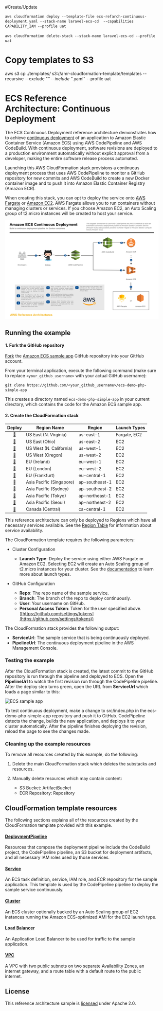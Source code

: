 #Create/Update
```
aws cloudformation deploy --template-file ecs-refarch-continuous-deployment.yaml --stack-name laravel-ecs-cd  --capabilities CAPABILITY_IAM --profile uat

aws cloudformation delete-stack --stack-name laravel-ecs-cd --profile uat
```

# Copy templates to S3
aws s3 cp ./templates/ s3://amr-cloudformation-template/templates --recursive --exclude "*" --include "*.yaml" --profile uat


# ECS Reference Architecture: Continuous Deployment

The ECS Continuous Deployment reference architecture demonstrates how to achieve
[continuous deployment][continuous-deployment] of an application to Amazon
Elastic Container Service (Amazon ECS) using AWS CodePipeline and AWS
CodeBuild. With continuous deployment, software revisions are deployed to a
production environment automatically without explicit approval from a developer,
making the entire software release process automated.

Launching this AWS CloudFormation stack provisions a continuous deployment
process that uses AWS CodePipeline to monitor a GitHub repository for new
commits and AWS CodeBuild to create a new Docker container image and to push it
into Amazon Elastic Container Registry (Amazon ECR).

When creating this stack, you can opt to deploy the service onto [AWS
Fargate][fargate] or [Amazon EC2][ec2]. AWS Fargate allows you to run containers
without managing clusters or services. If you choose Amazon EC2, an Auto Scaling
group of t2.micro instances will be created to host your service.

[![](images/architecture.png)][architecture]

## Running the example

#### 1. Fork the GitHub repository

[Fork](https://help.github.com/articles/fork-a-repo/) the [Amazon ECS sample
app](https://github.com/awslabs/ecs-demo-php-simple-app) GitHub repository into
your GitHub account.

From your terminal application, execute the following command (make sure to
replace `<your_github_username>` with your actual GitHub username):

```console
git clone https://github.com/<your_github_username>/ecs-demo-php-simple-app
```

This creates a directory named `ecs-demo-php-simple-app` in your current
directory, which contains the code for the Amazon ECS sample app.

#### 2. Create the CloudFormation stack

Deploy | Region Name | Region | Launch Types
:---: | ------------ | ------------- | -------------
[🚀][us-east-1] | US East (N. Virginia) | us-east-1 | Fargate, EC2
[🚀][us-east-2] | US East (Ohio) | us-east-2 | EC2
[🚀][us-west-1] | US West (N. California) | us-west-1 | EC2
[🚀][us-west-2] | US West (Oregon) | us-west-2 | EC2
[🚀][eu-west-1] | EU (Ireland) | eu-west-1 | EC2
[🚀][eu-west-2] | EU (London) | eu-west-2 | EC2
[🚀][eu-central-1] | EU (Frankfurt) | eu-central-1 | EC2
[🚀][ap-southeast-1] | Asia Pacific (Singapore) | ap-southeast-1 | EC2
[🚀][ap-southeast-2] | Asia Pacific (Sydney) | ap-southeast-2 | EC2
[🚀][ap-northeast-1] | Asia Pacific (Tokyo) | ap-northeast-1 | EC2
[🚀][ap-northeast-2] | Asia Pacific (Seoul) | ap-northeast-2 | EC2
[🚀][ca-central-1] | Canada (Central) | ca-central-1 | EC2

This reference architecture can only be deployed to Regions which have all
necessary services available. See the [Region
Table](https://aws.amazon.com/about-aws/global-infrastructure/regional-product-services/)
for information about service availability.

The CloudFormation template requires the following parameters:

- Cluster Configuration
  - **Launch Type**: Deploy the service using either AWS Fargate or Amazon EC2.
    Selecting EC2 will create an Auto Scaling group of t2.micro instances for
    your cluster. See the [documentation][launch-types] to learn more about
    launch types.

- GitHub Configuration
  - **Repo**: The repo name of the sample service.
  - **Branch**: The branch of the repo to deploy continuously.
  - **User**: Your username on GitHub.
  - **Personal Access Token**: Token for the user specified above.
    ([https://github.com/settings/tokens](https://github.com/settings/tokens))

The CloudFormation stack provides the following output:

- **ServiceUrl**: The sample service that is being continuously deployed.
- **PipelineUrl**: The continuous deployment pipeline in the AWS Management
  Console.

### Testing the example

After the CloudFormation stack is created, the latest commit to the GitHub
repository is run through the pipeline and deployed to ECS. Open the
**PipelineUrl** to watch the first revision run through the CodePipeline
pipeline. After the deploy step turns green, open the URL from **ServiceUrl**
which loads a page similar to this:

![ECS sample app](http://docs.aws.amazon.com/AmazonECS/latest/developerguide/images/simple-php-app.png)

To test continuous deployment, make a change to src/index.php in the
ecs-demo-php-simple-app repository and push it to GitHub. CodePipeline detects
the change, builds the new application, and deploys it to your cluster
automatically. After the pipeline finishes deploying the revision, reload the
page to see the changes made.

### Cleaning up the example resources

To remove all resources created by this example, do the following:

1. Delete the main CloudFormation stack which deletes the substacks and resources.
1. Manually delete resources which may contain content:

    - S3 Bucket: ArtifactBucket
    - ECR Repository: Repository

## CloudFormation template resources

The following sections explains all of the resources created by the
CloudFormation template provided with this example.

#### [DeploymentPipeline](templates/deployment-pipeline.yaml)

  Resources that compose the deployment pipeline include the CodeBuild project,
  the CodePipeline pipeline, an S3 bucket for deployment artifacts, and all
  necessary IAM roles used by those services.

#### [Service](templates/service.yaml)

  An ECS task definition, service, IAM role, and ECR repository for the sample
  application. This template is used by the CodePipeline pipeline to deploy the
  sample service continuously.

#### [Cluster](templates/ecs-cluster.yaml)

  An ECS cluster optionally backed by an Auto Scaling group of EC2 instances
  running the Amazon ECS-optimized AMI for the EC2 launch type.

#### [Load Balancer](templates/load-balancer.yaml)

  An Application Load Balancer to be used for traffic to the sample application.

#### [VPC](templates/vpc.yaml)

  A VPC with two public subnets on two separate Availability Zones, an internet
  gateway, and a route table with a default route to the public internet.

## License

This reference architecture sample is [licensed][license] under Apache 2.0.

[continuous-deployment]: https://aws.amazon.com/devops/continuous-delivery/
[architecture]: images/architecture.pdf
[license]: LICENSE
[fargate]: https://aws.amazon.com/fargate/
[ec2]: https://aws.amazon.com/ec2/
[launch-types]: https://docs.aws.amazon.com/AmazonECS/latest/developerguide/launch_types.html
[us-east-1]: https://console.aws.amazon.com/cloudformation/home?region=us-east-1#/stacks/create/review?stackName=ECS-ContinuousDeployment&templateURL=https://s3.amazonaws.com/ecs-refarch-continuous-deployment/ecs-refarch-continuous-deployment.yaml&param_LaunchType=Fargate
[us-east-2]: https://console.aws.amazon.com/cloudformation/home?region=us-east-2#/stacks/create/review?stackName=ECS-ContinuousDeployment&templateURL=https://s3.amazonaws.com/ecs-refarch-continuous-deployment/ecs-refarch-continuous-deployment.yaml&param_LaunchType=EC2
[us-west-1]: https://console.aws.amazon.com/cloudformation/home?region=us-west-1#/stacks/create/review?stackName=ECS-ContinuousDeployment&templateURL=https://s3.amazonaws.com/ecs-refarch-continuous-deployment/ecs-refarch-continuous-deployment.yaml&param_LaunchType=EC2
[us-west-2]: https://console.aws.amazon.com/cloudformation/home?region=us-west-2#/stacks/create/review?stackName=ECS-ContinuousDeployment&templateURL=https://s3.amazonaws.com/ecs-refarch-continuous-deployment/ecs-refarch-continuous-deployment.yaml&param_LaunchType=EC2
[eu-west-1]: https://console.aws.amazon.com/cloudformation/home?region=eu-west-1#/stacks/create/review?stackName=ECS-ContinuousDeployment&templateURL=https://s3.amazonaws.com/ecs-refarch-continuous-deployment/ecs-refarch-continuous-deployment.yaml&param_LaunchType=EC2
[eu-west-2]: https://console.aws.amazon.com/cloudformation/home?region=eu-west-2#/stacks/create/review?stackName=ECS-ContinuousDeployment&templateURL=https://s3.amazonaws.com/ecs-refarch-continuous-deployment/ecs-refarch-continuous-deployment.yaml&param_LaunchType=EC2
[eu-central-1]: https://console.aws.amazon.com/cloudformation/home?region=eu-central-1#/stacks/create/review?stackName=ECS-ContinuousDeployment&templateURL=https://s3.amazonaws.com/ecs-refarch-continuous-deployment/ecs-refarch-continuous-deployment.yaml&param_LaunchType=EC2
[ap-southeast-1]: https://console.aws.amazon.com/cloudformation/home?region=ap-southeast-1#/stacks/create/review?stackName=ECS-ContinuousDeployment&templateURL=https://s3.amazonaws.com/ecs-refarch-continuous-deployment/ecs-refarch-continuous-deployment.yaml&param_LaunchType=EC2
[ap-southeast-2]: https://console.aws.amazon.com/cloudformation/home?region=ap-southeast-2#/stacks/create/review?stackName=ECS-ContinuousDeployment&templateURL=https://s3.amazonaws.com/ecs-refarch-continuous-deployment/ecs-refarch-continuous-deployment.yaml&param_LaunchType=EC2
[ap-northeast-1]: https://console.aws.amazon.com/cloudformation/home?region=ap-northeast-1#/stacks/create/review?stackName=ECS-ContinuousDeployment&templateURL=https://s3.amazonaws.com/ecs-refarch-continuous-deployment/ecs-refarch-continuous-deployment.yaml&param_LaunchType=EC2
[ap-northeast-2]: https://console.aws.amazon.com/cloudformation/home?region=ap-northeast-2#/stacks/create/review?stackName=ECS-ContinuousDeployment&templateURL=https://s3.amazonaws.com/ecs-refarch-continuous-deployment/ecs-refarch-continuous-deployment.yaml&param_LaunchType=EC2
[ca-central-1]: https://console.aws.amazon.com/cloudformation/home?region=ca-central-1#/stacks/create/review?stackName=ECS-ContinuousDeployment&templateURL=https://s3.amazonaws.com/ecs-refarch-continuous-deployment/ecs-refarch-continuous-deployment.yaml&param_LaunchType=EC2
